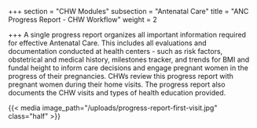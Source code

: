+++
section = "CHW Modules"
subsection = "Antenatal Care"
title = "ANC Progress Report - CHW Workflow"
weight = 2

+++
A single progress report organizes all important information required for effective Antenatal Care. This includes all evaluations and documentation conducted at health centers - such as risk factors, obstetrical and medical history, milestones tracker, and trends for BMI and fundal height to inform care decisions and engage pregnant women in the progress of their pregnancies. CHWs review this progress report with pregnant women during their home visits. The progress report also documents the CHW visits and types of health education provided.

{{< media image_path="/uploads/progress-report-first-visit.jpg" class="half" >}} 